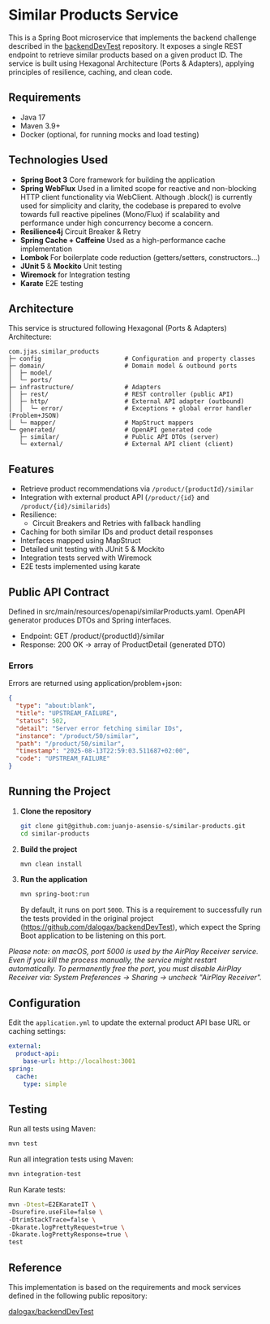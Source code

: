 # Similar Products Service

This is a Spring Boot microservice that implements the backend challenge described in
the [backendDevTest](https://github.com/dalogax/backendDevTest) repository. It exposes a single REST endpoint to
retrieve similar products based on a given product ID. The service is built using Hexagonal Architecture (Ports &
Adapters), applying principles of resilience, caching, and clean code.

## Requirements

- Java 17
- Maven 3.9+
- Docker (optional, for running mocks and load testing)

## Technologies Used

- **Spring Boot 3** Core framework for building the application
- **Spring WebFlux** Used in a limited scope for reactive and non-blocking HTTP client functionality via WebClient.
  Although .block() is currently used for simplicity and clarity, the codebase is prepared to evolve towards full
  reactive pipelines (Mono/Flux) if scalability and performance under high concurrency become a concern.
- **Resilience4j** Circuit Breaker & Retry
- **Spring Cache + Caffeine** Used as a high-performance cache implementation
- **Lombok** For boilerplate code reduction (getters/setters, constructors...)
- **JUnit 5** & **Mockito** Unit testing
- **Wiremock** for Integration testing
- **Karate** E2E testing

## Architecture

This service is structured following Hexagonal (Ports & Adapters) Architecture:

```
com.jjas.similar_products
├─ config                       # Configuration and property classes
├─ domain/                      # Domain model & outbound ports
│  ├─ model/
│  └─ ports/
├─ infrastructure/              # Adapters
│  ├─ rest/                     # REST controller (public API)
│  ├─ http/                     # External API adapter (outbound)
│  │  └─ error/                 # Exceptions + global error handler (Problem+JSON)
│  └─ mapper/                   # MapStruct mappers
└─ generated/                   # OpenAPI generated code
   ├─ similar/                  # Public API DTOs (server)
   └─ external/                 # External API client (client)
```

## Features

- Retrieve product recommendations via `/product/{productId}/similar`
- Integration with external product API (`/product/{id}` and `/product/{id}/similarids`)
- Resilience:
    - Circuit Breakers and Retries with fallback handling
- Caching for both similar IDs and product detail responses
- Interfaces mapped using MapStruct
- Detailed unit testing with JUnit 5 & Mockito
- Integration tests served with Wiremock
- E2E tests implemented using karate

## Public API Contract

Defined in src/main/resources/openapi/similarProducts.yaml. OpenAPI generator produces DTOs and Spring interfaces.

- Endpoint: GET /product/{productId}/similar
- Response: 200 OK -> array of ProductDetail (generated DTO)

### Errors

Errors are returned using application/problem+json:

```json
{
  "type": "about:blank",
  "title": "UPSTREAM_FAILURE",
  "status": 502,
  "detail": "Server error fetching similar IDs",
  "instance": "/product/50/similar",
  "path": "/product/50/similar",
  "timestamp": "2025-08-13T22:59:03.511687+02:00",
  "code": "UPSTREAM_FAILURE"
}

```

## Running the Project

1. **Clone the repository**
   ```bash
   git clone git@github.com:juanjo-asensio-s/similar-products.git
   cd similar-products
   ```

2. **Build the project**
   ```bash
   mvn clean install
   ```

3. **Run the application**
   ```bash
   mvn spring-boot:run
   ```

   By default, it runs on port `5000`. This is a requirement to successfully run the tests provided in the original
   project (https://github.com/dalogax/backendDevTest), which expect the Spring Boot application to be listening on this
   port.

*Please note: on macOS, port 5000 is used by the AirPlay Receiver service. Even if you kill the process manually, the
service might restart automatically. To permanently free the port, you must disable AirPlay Receiver via:
System Preferences -> Sharing -> uncheck "AirPlay Receiver".*

## Configuration

Edit the `application.yml` to update the external product API base URL or caching settings:

```yaml
external:
  product-api:
    base-url: http://localhost:3001
spring:
  cache:
    type: simple
```

## Testing

Run all tests using Maven:

```bash
mvn test
```

Run all integration tests using Maven:

```bash
mvn integration-test
```

Run Karate tests:

```bash
mvn -Dtest=E2EKarateIT \
-Dsurefire.useFile=false \
-DtrimStackTrace=false \
-Dkarate.logPrettyRequest=true \
-Dkarate.logPrettyResponse=true \
test
```

## Reference

This implementation is based on the requirements and mock services defined in the following public repository:

[dalogax/backendDevTest](https://github.com/dalogax/backendDevTest)
